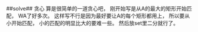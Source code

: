 ﻿##solve##
贪心
算是很简单的一道贪心吧， 刚开始写是从A的最大的矩形开始匹配， WA了好多次。 这样写不行是因为最好要让A的每个矩形都用上， 所以要从小开始匹配， 小的匹配的明显比大的要难一些。 然后放set里二分就行了。